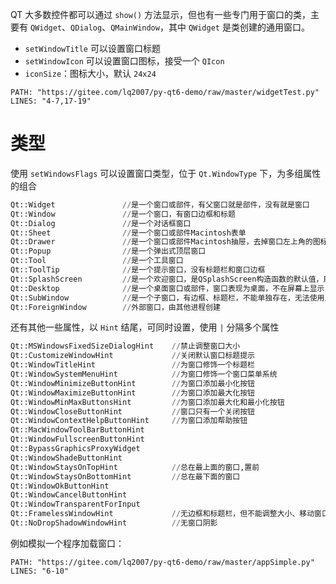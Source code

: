 QT 大多数控件都可以通过 `show()` 方法显示，但也有一些专门用于窗口的类，主要有 `QWidget`、`QDialog`、`QMainWindow`，其中 `QWidget` 是类创建的通用窗口。

* `setWindowTitle` 可以设置窗口标题
* `setWindowIcon` 可以设置窗口图标，接受一个 `QIcon`
* `iconSize`：图标大小，默认 `24x24`

```embed-python
PATH: "https://gitee.com/lq2007/py-qt6-demo/raw/master/widgetTest.py"
LINES: "4-7,17-19"
```
# 类型

使用 `setWindowsFlags` 可以设置窗口类型，位于 `Qt.WindowType` 下，为多组属性的组合

```python
Qt::Widget               //是一个窗口或部件，有父窗口就是部件，没有就是窗口
Qt::Window               //是一个窗口，有窗口边框和标题
Qt::Dialog               //是一个对话框窗口
Qt::Sheet                //是一个窗口或部件Macintosh表单
Qt::Drawer               //是一个窗口或部件Macintosh抽屉，去掉窗口左上角的图标
Qt::Popup                //是一个弹出式顶层窗口
Qt::Tool                 //是一个工具窗口
Qt::ToolTip              //是一个提示窗口，没有标题栏和窗口边框
Qt::SplashScreen         //是一个欢迎窗口，是QSplashScreen构造函数的默认值，启动窗口，没有边框和标题，无法调整大小
Qt::Desktop              //是一个桌面窗口或部件，窗口表现为桌面，不在屏幕上显示
Qt::SubWindow            //是一个子窗口，有边框、标题栏，不能单独存在，无法使用鼠标调整大小
Qt::ForeignWindow        //外部窗口，由其他进程创建
```

还有其他一些属性，以 `Hint` 结尾，可同时设置，使用 `|` 分隔多个属性

```python
Qt::MSWindowsFixedSizeDialogHint    //禁止调整窗口大小
Qt::CustomizeWindowHint             //关闭默认窗口标题提示
Qt::WindowTitleHint                 //为窗口修饰一个标题栏
Qt::WindowSystemMenuHint            //为窗口修饰一个窗口菜单系统
Qt::WindowMinimizeButtonHint        //为窗口添加最小化按钮
Qt::WindowMaximizeButtonHint        //为窗口添加最大化按钮
Qt::WindowMinMaxButtonsHint         //为窗口添加最大化和最小化按钮
Qt::WindowCloseButtonHint           //窗口只有一个关闭按钮
Qt::WindowContextHelpButtonHint     //为窗口添加帮助按钮
Qt::MacWindowToolBarButtonHint
Qt::WindowFullscreenButtonHint
Qt::BypassGraphicsProxyWidget
Qt::WindowShadeButtonHint
Qt::WindowStaysOnTopHint            //总在最上面的窗口,置前
Qt::WindowStaysOnBottomHint         //总在最下面的窗口
Qt::WindowOkButtonHint
Qt::WindowCancelButtonHint
Qt::WindowTransparentForInput
Qt::FramelessWindowHint             //无边框和标题栏，但不能调整大小、移动窗口
Qt::NoDropShadowWindowHint          //无窗口阴影
```

例如模拟一个程序加载窗口：

```embed-python
PATH: "https://gitee.com/lq2007/py-qt6-demo/raw/master/appSimple.py"
LINES: "6-10"
```
